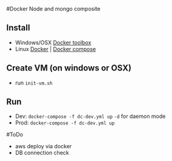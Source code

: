 #Docker Node and mongo composite
 
## Install
- Windows/OSX [Docker toolbox](https://www.docker.com/docker-toolbox)
- Linux [Docker](https://docs.docker.com/engine/installation/ubuntulinux/) | [Docker compose](https://docs.docker.com/compose/install/)
 
## Create VM (on windows or OSX)
- run `init-vm.sh`
 
## Run
- Dev: `docker-compose -f dc-dev.yml up` `-d` for daemon mode
- Prod: `docker-compose -f dc-dev.yml up`

#ToDo
- aws deploy via docker
- DB connection check